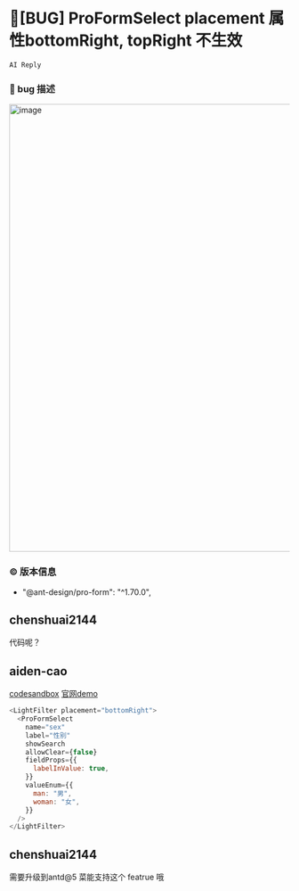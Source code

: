 # 🐛[BUG] ProFormSelect placement 属性bottomRight, topRight 不生效

`AI Reply`

### 🐛 bug 描述

<img width="803" alt="image" src="https://user-images.githubusercontent.com/104969608/176868651-e8f3fb72-210a-473d-9809-7d643c691ea7.png">

<!--
详细地描述 bug，让大家都能理解
-->

<!--
提供可复现的代码，仓库，或线上示例
-->

### © 版本信息

- "@ant-design/pro-form": "^1.70.0",

## chenshuai2144

代码呢？

## aiden-cao

[codesandbox](https://codesandbox.io/s/jig8f1)
[官网demo](https://procomponents.ant.design/components/query-filter#%E8%BD%BB%E9%87%8F%E7%AD%9B%E9%80%89-%E5%BC%B9%E5%87%BA%E6%A1%86%E5%AF%B9%E9%BD%90%E6%96%B9%E5%BC%8F)

```js
<LightFilter placement="bottomRight">
  <ProFormSelect
    name="sex"
    label="性别"
    showSearch
    allowClear={false}
    fieldProps={{
      labelInValue: true,
    }}
    valueEnum={{
      man: "男",
      woman: "女",
    }}
  />
</LightFilter>
```

## chenshuai2144

需要升级到antd@5 菜能支持这个 featrue 哦
